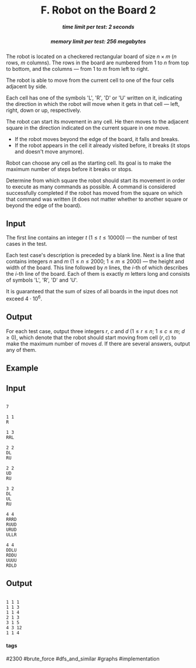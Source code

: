 <h1 style='text-align: center;'> F. Robot on the Board 2</h1>

<h5 style='text-align: center;'>time limit per test: 2 seconds</h5>
<h5 style='text-align: center;'>memory limit per test: 256 megabytes</h5>

The robot is located on a checkered rectangular board of size $n \times m$ ($n$ rows, $m$ columns). The rows in the board are numbered from $1$ to $n$ from top to bottom, and the columns — from $1$ to $m$ from left to right.

The robot is able to move from the current cell to one of the four cells adjacent by side.

Each cell has one of the symbols 'L', 'R', 'D' or 'U' written on it, indicating the direction in which the robot will move when it gets in that cell — left, right, down or up, respectively.

The robot can start its movement in any cell. He then moves to the adjacent square in the direction indicated on the current square in one move. 

* If the robot moves beyond the edge of the board, it falls and breaks.
* If the robot appears in the cell it already visited before, it breaks (it stops and doesn't move anymore).

Robot can choose any cell as the starting cell. Its goal is to make the maximum number of steps before it breaks or stops.

Determine from which square the robot should start its movement in order to execute as many commands as possible. A command is considered successfully completed if the robot has moved from the square on which that command was written (it does not matter whether to another square or beyond the edge of the board).

## Input

The first line contains an integer $t$ ($1 \le t \le 10000$) — the number of test cases in the test.

Each test case's description is preceded by a blank line. Next is a line that contains integers $n$ and $m$ ($1 \le n \le 2000$; $1 \le m \le 2000$) — the height and width of the board. This line followed by $n$ lines, the $i$-th of which describes the $i$-th line of the board. Each of them is exactly $m$ letters long and consists of symbols 'L', 'R', 'D' and 'U'.

It is guaranteed that the sum of sizes of all boards in the input does not exceed $4\cdot10^6$.

## Output

For each test case, output three integers $r$, $c$ and $d$ ($1 \le r \le n$; $1 \le c \le m$; $d \ge 0$), which denote that the robot should start moving from cell $(r, c)$ to make the maximum number of moves $d$. If there are several answers, output any of them.

## Example

## Input


```

7

1 1
R

1 3
RRL

2 2
DL
RU

2 2
UD
RU

3 2
DL
UL
RU

4 4
RRRD
RUUD
URUD
ULLR

4 4
DDLU
RDDU
UUUU
RDLD

```
## Output


```

1 1 1
1 1 3
1 1 4
2 1 3
3 1 5
4 3 12
1 1 4

```


#### tags 

#2300 #brute_force #dfs_and_similar #graphs #implementation 